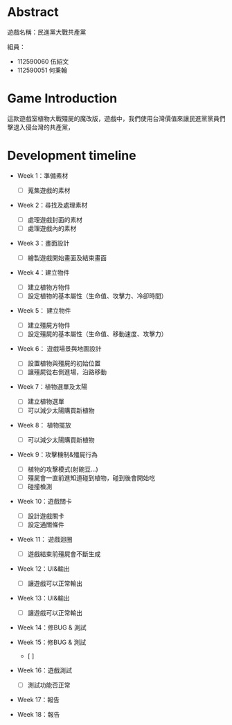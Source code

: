 # Abstract

遊戲名稱：民進黨大戰共產黨

組員：

- 112590060 伍紹文
- 112590051 何秉翰

# Game Introduction

這款遊戲室植物大戰殭屍的魔改版，遊戲中，我們使用台灣價值來讓民進黨黨員們擊退入侵台灣的共產黨，

# Development timeline

- Week 1：準備素材
  - [ ] 蒐集遊戲的素材
- Week 2：尋找及處理素材
  - [ ] 處理遊戲封面的素材
  - [ ] 處理遊戲內的素材
- Week 3：畫面設計
  - [ ] 繪製遊戲開始畫面及結束畫面
- Week 4：建立物件
  - [ ]  建立植物方物件
  - [ ]  設定植物的基本屬性（生命值、攻擊力、冷卻時間）
- Week 5： 建立物件
  - [ ]  建立殭屍方物件
  - [ ]  設定殭屍的基本屬性（生命值、移動速度、攻擊力）
- Week 6： 遊戲場景與地圖設計
  - [ ]  設置植物與殭屍的初始位置
  - [ ]  讓殭屍從右側進場，沿路移動
- Week 7：植物選單及太陽
  - [ ]  建立植物選單
  - [ ]  可以減少太陽購買新植物
- Week 8： 植物擺放 
  - [ ]  可以減少太陽購買新植物
- Week 9：攻擊機制&殭屍行為
  - [ ]  植物的攻擊模式(射碗豆...)
  - [ ]  殭屍會一直前進知道碰到植物，碰到後會開始吃
  - [ ]  碰撞檢測
- Week 10：遊戲關卡
  - [ ]  設計遊戲關卡 
  - [ ]  設定通關條件
- Week 11： 遊戲迴圈
  - [ ]  遊戲結束前殭屍會不斷生成
- Week 12：UI&輸出
  - [ ]  讓遊戲可以正常輸出
- Week 13：UI&輸出
  - [ ] 讓遊戲可以正常輸出
- Week 14：修BUG & 測試

- Week 15：修BUG & 測試
  - [ ] 
- Week 16：遊戲測試
  - [ ] 測試功能否正常
- Week 17：報告

- Week 18：報告


